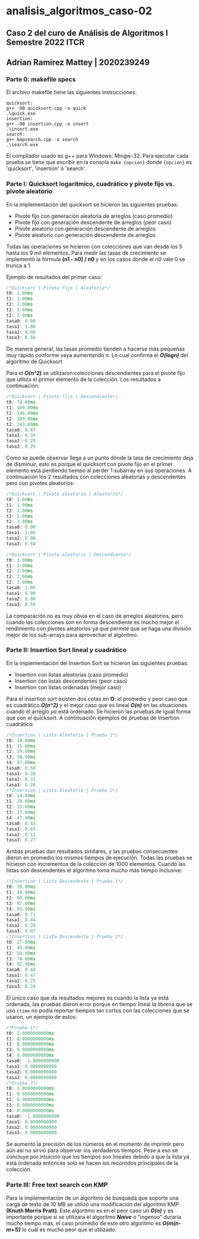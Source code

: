 
# analisis_algoritmos_caso-02

  

## Caso 2 del curo de Análisis de Algoritmos I Semestre 2022 ITCR
## Adrian Ramirez Mattey | 2020239249
  

### Parte 0: makefile specs

El archivo makefile tiene las siguientes instrucciones:

```make
quicksort:
g++ -O0 quicksort.cpp -o quick
.\quick.exe
insertion:
g++ -O0 insertion.cpp -o insert
.\insert.exe
search:
g++ kmpsearch.cpp -o search
.\search.exe
```
El compilador usado es g++ para Windows: Mingw-32. Para ejecutar cada prueba se tiene que escribir en la consola `make {opcion}` donde `{opcion}` es 'quicksort', 'insertion' o 'search'.

### Parte I: Quicksort logarítmico, cuadrático y pivote fijo vs. pivote aleatorio
En la implementación del quicksort se hicieron las siguientes pruebas:
 
- Pivote fijo con generación aleatoria de arreglos (caso promedio)
- Pivote fijo con generación descendente de arreglos (peor caso)
- Pivote aleatorio con generación descendente de arreglos
- Pivote aleatorio con generación descendente de arreglos

Todas las operaciones se hicieron con colecciónes que van desde los 5 hasta los 9 mil elementos. Para medir las tasas de crecimiento se implementó la fórmula **(n1 - n0) / n0** y en los casos donde el n0 vale 0 se trunca a 1.

Ejemplo de resultados del primer caso:

```cpp
/*Quicksort | Pivote fijo | Aleatorio*/
t0: 1.00ms
t1: 1.00ms
t2: 2.00ms
t2: 2.00ms
t2: 3.00ms
tasa0: 0.00
tasa1: 1.00
tasa2: 0.00
tasa3: 0.50
```
De manera general, las tasas promedio tienden a hacerse más pequeñas muy rápido conforme vaya aumentando n. Lo cual confirma el ***O(logn)*** del algoritmo de Quicksort

Para el ***O(n^2)*** se utilizaron colecciones descendientes para el pivote fijo que utiliza el primer elemento de la colección. Los resultados a continuación:
```cpp
/*Quicksort | Pivote fijo | Descendiente*/
t0: 74.00ms
t1: 109.00ms
t2: 146.00ms
t2: 189.00ms
t2: 243.00ms
tasa0: 0.47
tasa1: 0.34
tasa2: 0.29
tasa3: 0.29
```
Como se puede observar llega a un punto donde la tasa de crecimiento deja de disminuir, esto es porque el quicksort con pivote fijo en el primer elemento está perdiendo tiempo al perder 1 subarray en sus operaciones.
A continuación los 2 resultados con colecciones aleatorias y descendentes pero con pivotes aleatorios:

```cpp
/*Quicksort | Pivote aleatorio | Aleatorio*/
t0: 1.00ms
t1: 1.00ms
t2: 2.00ms
t2: 2.00ms
t2: 3.00ms
tasa0: 0.00
tasa1: 1.00
tasa2: 0.00
tasa3: 0.50
```
```cpp
/*Quicksort | Pivote aleatorio | Descendiente*/
t0: 1.00ms
t1: 2.00ms
t2: 2.00ms
t2: 2.00ms
t2: 3.00ms
tasa0: 1.00
tasa1: 0.00
tasa2: 0.00
tasa3: 0.50
```
La comparación no es muy obvia en el caso de arreglos aleatorios, pero cuando las colecciones son en forma descendiente es mucho mejor el rendimiento con pivotes aleatorios ya que permite que se haga una división mejor de los sub-arrays para aprovechar el algoritmo.
### Parte II: Insertion Sort lineal y cuadrático
En la implementación del Insertion Sort se hicieron las siguientes pruebas:
- Insertion con listas aleatorias (caso promedio)
- Insertion con listas descendentes (peor caso)
- Insertion con listas ordenadas (mejor caso)

Para el insertion sort existen dos cotas en **O**: el promedio y peor caso que es cuadrático ***O(n^2)*** y el mejor caso que es lineal ***O(n)*** en las situaciones cuando el arreglo *ya* está ordenado. Se hicieron las pruebas de igual forma que con el quicksort. A continuación ejemplos de pruebas de Insertion cuadrático:
 ```cpp
/*Insertion | Lista Aleatoria | Prueba 1*/
t0: 14.00ms  
t1: 21.00ms  
t2: 29.00ms  
t3: 38.00ms  
t4: 47.00ms  
tasa0: 0.50  
tasa1: 0.38  
tasa2: 0.31  
tasa3: 0.24
/*Insertion | Lista Aleatoria | Prueba 2*/
t0: 14.00ms  
t1: 20.00ms  
t2: 33.00ms  
t3: 37.00ms  
t4: 47.00ms  
tasa0: 0.43  
tasa1: 0.65  
tasa2: 0.12  
tasa3: 0.27
```
Ambas pruebas dan resultados similares, y las pruebas consecuentes dieron en promedio los mismos tiempos de ejecución. Todas las pruebas se hicieron con incrementos de la colección de 1000 elementos. Cuando las listas son descendentes el algoritmo toma mucho más tiempo inclusive:
```cpp
/*Insertion | Lista Descendente | Prueba 1*/
t0: 28.00ms  
t1: 48.00ms  
t2: 69.00ms  
t3: 87.00ms  
t4: 93.00ms  
tasa0: 0.71  
tasa1: 0.44  
tasa2: 0.26  
tasa3: 0.07
/*Insertion | Lista Descendente | Prueba 2*/
t0: 27.00ms  
t1: 40.00ms  
t2: 59.00ms  
t3: 74.00ms  
t4: 92.00ms  
tasa0: 0.48  
tasa1: 0.47  
tasa2: 0.25  
tasa3: 0.24
```
El único caso que da resultados mejores es cuando la lista ya está ordenada, las pruebas dieron error porque en tiempo lineal la librería que se usó `ctime` no podía reportar tiempos tan cortos con las colecciones que se usaron, un ejemplo de estos:
```cpp
/*Prueba 1*/
t0: 2.0000000000ms  
t1: 0.0000000000ms  
t2: 0.0000000000ms  
t3: 0.0000000000ms  
t4: 0.0000000000ms  
tasa0: -1.0000000000  
tasa1: 0.0000000000  
tasa2: 0.0000000000  
tasa3: 0.0000000000
/*Prueba 2*/
t0: 1.0000000000ms  
t1: 0.0000000000ms  
t2: 0.0000000000ms  
t3: 0.0000000000ms  
t4: 0.0000000000ms  
tasa0: -1.0000000000  
tasa1: 0.0000000000  
tasa2: 0.0000000000  
tasa3: 0.0000000000
```
Se aumentó la precisión de los números en el momento de imprimir pero aún así no sirvió para observar los verdaderos tiempos. Pese a eso se concluye por intuición que los tiempos son lineales debido a que la lista ya está ordenada entonces solo se hacen los recorridos principales de la colección.
### Parte III: Free text search con KMP
Para la implementación de un algoritmo de búsqueda que soporte una carga de texto de 10 MB se utilizó una modificación del algoritmo KMP **(Knuth Morris Pratt)**. Este algoritmo es en el peor caso un ***O(n)*** y es importante porque si se utilizara el algoritmo ***Naive*** o "ingenuo" duraría mucho tiempo más, el caso promedio de este otro algoritmo es ***O(m(n-m+1))*** lo cuál es mucho peor que el utilizado.
